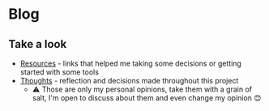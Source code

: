 # Blog

## Take a look

- [Resources](./docs/resources.md) - links that helped me taking some decisions or getting started with some tools
- [Thoughts](./docs/thoughts/) - reflection and decisions made throughout this project
  - ⚠️ Those are only my personal opinions, take them with a grain of salt, I'm open to discuss about them and even change my opinion 😊